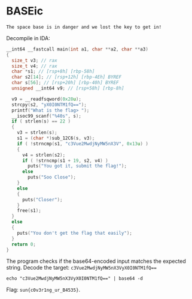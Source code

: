 # BASEic

```
The space base is in danger and we lost the key to get in!
```

Decompile in IDA:

```c
__int64 __fastcall main(int a1, char **a2, char **a3)
{
  size_t v3; // rax
  size_t v4; // rax
  char *s1; // [rsp+8h] [rbp-58h]
  char s2[14]; // [rsp+12h] [rbp-4Eh] BYREF
  char s[56]; // [rsp+20h] [rbp-40h] BYREF
  unsigned __int64 v9; // [rsp+58h] [rbp-8h]

  v9 = __readfsqword(0x28u);
  strcpy(s2, "yX0I0NTM1fQ==");
  printf("What is the flag> ");
  __isoc99_scanf("%40s", s);
  if ( strlen(s) == 22 )
  {
    v3 = strlen(s);
    s1 = (char *)sub_12C6(s, v3);
    if ( !strncmp(s1, "c3Vue2MwdjNyMW5nX3V", 0x13u) )
    {
      v4 = strlen(s2);
      if ( !strncmp(s1 + 19, s2, v4) )
        puts("You got it, submit the flag!");
      else
        puts("Soo Close");
    }
    else
    {
      puts("Closer");
    }
    free(s1);
  }
  else
  {
    puts("You don't get the flag that easily");
  }
  return 0;
}
```

The program checks if the base64-encoded input matches the expected string. Decode the target: `c3Vue2MwdjNyMW5nX3VyX0I0NTM1fQ==`

```shell
echo "c3Vue2MwdjNyMW5nX3VyX0I0NTM1fQ==" | base64 -d
```

Flag: `sun{c0v3r1ng_ur_B4535}`.
